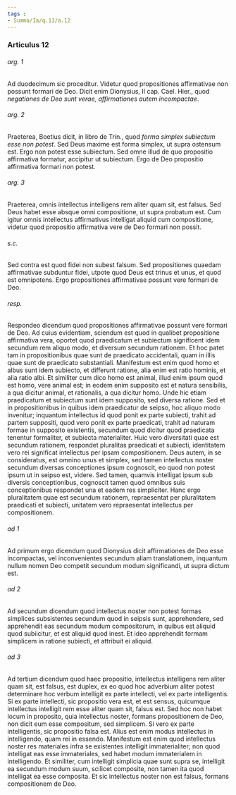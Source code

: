 ```yaml
---
tags : 
- Summa/Ia/q.13/a.12
---
```


### Articulus 12

###### arg. 1
Ad duodecimum sic proceditur. Videtur quod propositiones affirmativae non possunt formari de Deo. Dicit enim Dionysius, II cap. Cael. Hier., quod *negationes de Deo sunt verae, affirmationes autem incompactae*.

###### arg. 2
Praeterea, Boetius dicit, in libro de Trin., quod *forma simplex subiectum esse non potest*. Sed Deus maxime est forma simplex, ut supra ostensum est. Ergo non potest esse subiectum. Sed omne illud de quo propositio affirmativa formatur, accipitur ut subiectum. Ergo de Deo propositio affirmativa formari non potest.

###### arg. 3
Praeterea, omnis intellectus intelligens rem aliter quam sit, est falsus. Sed Deus habet esse absque omni compositione, ut supra probatum est. Cum igitur omnis intellectus affirmativus intelligat aliquid cum compositione, videtur quod propositio affirmativa vere de Deo formari non possit.

###### s.c.
Sed contra est quod fidei non subest falsum. Sed propositiones quaedam affirmativae subduntur fidei, utpote quod Deus est trinus et unus, et quod est omnipotens. Ergo propositiones affirmativae possunt vere formari de Deo.

###### resp.
Respondeo dicendum quod propositiones affirmativae possunt vere formari de Deo. Ad cuius evidentiam, sciendum est quod in qualibet propositione affirmativa vera, oportet quod praedicatum et subiectum significent idem secundum rem aliquo modo, et diversum secundum rationem. Et hoc patet tam in propositionibus quae sunt de praedicato accidentali, quam in illis quae sunt de praedicato substantiali. Manifestum est enim quod homo et albus sunt idem subiecto, et differunt ratione, alia enim est ratio hominis, et alia ratio albi. Et similiter cum dico homo est animal, illud enim ipsum quod est homo, vere animal est; in eodem enim supposito est et natura sensibilis, a qua dicitur animal, et rationalis, a qua dicitur homo. Unde hic etiam praedicatum et subiectum sunt idem supposito, sed diversa ratione. Sed et in propositionibus in quibus idem praedicatur de seipso, hoc aliquo modo invenitur; inquantum intellectus id quod ponit ex parte subiecti, trahit ad partem suppositi, quod vero ponit ex parte praedicati, trahit ad naturam formae in supposito existentis, secundum quod dicitur quod praedicata tenentur formaliter, et subiecta materialiter. Huic vero diversitati quae est secundum rationem, respondet pluralitas praedicati et subiecti, identitatem vero rei significat intellectus per ipsam compositionem. Deus autem, in se consideratus, est omnino unus et simplex, sed tamen intellectus noster secundum diversas conceptiones ipsum cognoscit, eo quod non potest ipsum ut in seipso est, videre. Sed tamen, quamvis intelligat ipsum sub diversis conceptionibus, cognoscit tamen quod omnibus suis conceptionibus respondet una et eadem res simpliciter. Hanc ergo pluralitatem quae est secundum rationem, repraesentat per pluralitatem praedicati et subiecti, unitatem vero repraesentat intellectus per compositionem.

###### ad 1
Ad primum ergo dicendum quod Dionysius dicit affirmationes de Deo esse incompactas, vel inconvenientes secundum aliam translationem, inquantum nullum nomen Deo competit secundum modum significandi, ut supra dictum est.

###### ad 2
Ad secundum dicendum quod intellectus noster non potest formas simplices subsistentes secundum quod in seipsis sunt, apprehendere, sed apprehendit eas secundum modum compositorum, in quibus est aliquid quod subiicitur, et est aliquid quod inest. Et ideo apprehendit formam simplicem in ratione subiecti, et attribuit ei aliquid.

###### ad 3
Ad tertium dicendum quod haec propositio, intellectus intelligens rem aliter quam sit, est falsus, est duplex, ex eo quod hoc adverbium aliter potest determinare hoc verbum intelligit ex parte intellecti, vel ex parte intelligentis. Si ex parte intellecti, sic propositio vera est, et est sensus, quicumque intellectus intelligit rem esse aliter quam sit, falsus est. Sed hoc non habet locum in proposito, quia intellectus noster, formans propositionem de Deo, non dicit eum esse compositum, sed simplicem. Si vero ex parte intelligentis, sic propositio falsa est. Alius est enim modus intellectus in intelligendo, quam rei in essendo. Manifestum est enim quod intellectus noster res materiales infra se existentes intelligit immaterialiter; non quod intelligat eas esse immateriales, sed habet modum immaterialem in intelligendo. Et similiter, cum intelligit simplicia quae sunt supra se, intelligit ea secundum modum suum, scilicet composite, non tamen ita quod intelligat ea esse composita. Et sic intellectus noster non est falsus, formans compositionem de Deo.


